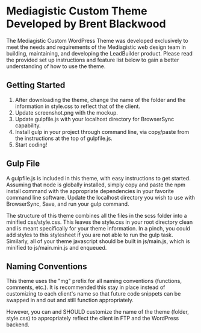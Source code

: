 Mediagistic Custom Theme
Developed by Brent Blackwood
===

The Mediagistic Custom WordPress Theme was developed exclusively to meet the needs and
requirements of the Mediagistic web design team in building, maintaining, and developing
the LeadBuilder product. Please read the provided set up instructions and feature list
below to gain a better understanding of how to use the theme.

Getting Started
---------------
1. After downloading the theme, change the name of the folder and the information in style.css to reflect that of the client.
2. Update screenshot.png with the mockup.
3. Update gulpfile.js with your localhost directory for BrowserSync capability.
4. Install gulp in your project through command line, via copy/paste from the instructions at the top of gulpfile.js.
5. Start coding!

Gulp File
---------------

A gulpfile.js is included in this theme, with easy instructions to get started. Assuming that node is globally installed, simply copy and paste the npm install command with the appropriate dependencies in your favorite command line software. Update the localhost directory you wish to use with BrowserSync, Save, and run your gulp command. 

The structure of this theme combines all the files in the scss folder into a minified css/style.css. This leaves the style.css in your root directory clean and is meant specifically for your theme information. In a pinch, you could add styles to this stylesheet if you are not able to run the gulp task. Similarly, all of your theme javascript should be built in js/main.js, which is minified to js/main.min.js and enqueued.


Naming Conventions
---------------

This theme uses the "mg" prefix for all naming conventions (functions, comments, etc.). It is recommended this stay in place instead of customizing to each client's name so that future code snippets can be swapped in and out and still function appropriately. 

However, you can and SHOULD customize the name of the theme (folder, style.css) to appropriately reflect the client in FTP and the WordPress backend.